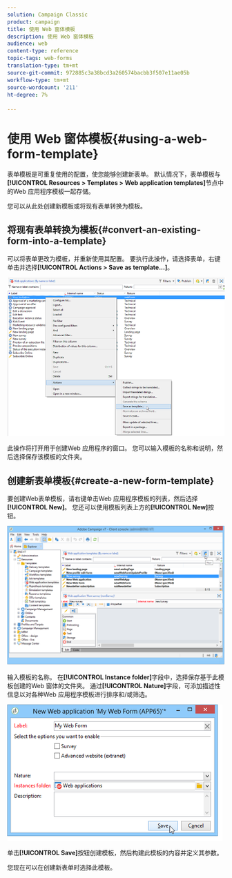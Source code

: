 ```yaml
---
solution: Campaign Classic
product: campaign
title: 使用 Web 窗体模板
description: 使用 Web 窗体模板
audience: web
content-type: reference
topic-tags: web-forms
translation-type: tm+mt
source-git-commit: 972885c3a38bcd3a260574bacbb3f507e11ae05b
workflow-type: tm+mt
source-wordcount: '211'
ht-degree: 7%

---
```



# 使用 Web 窗体模板{#using-a-web-form-template}

表单模板是可重复使用的配置，使您能够创建新表单。 默认情况下，表单模板与&#x200B;**[!UICONTROL Resources > Templates > Web application templates]**&#x200B;节点中的Web 应用程序模板一起存储。

您可以从此处创建新模板或将现有表单转换为模板。

## 将现有表单转换为模板{#convert-an-existing-form-into-a-template}

可以将表单更改为模板，并重新使用其配置。 要执行此操作，请选择表单，右键单击并选择&#x200B;**[!UICONTROL Actions > Save as template...]**。

![](assets/s_ncs_admin_survey_saveastemplate.png)

此操作将打开用于创建Web 应用程序的窗口。 您可以输入模板的名称和说明，然后选择保存该模板的文件夹。

## 创建新表单模板{#create-a-new-form-template}

要创建Web表单模板，请右键单击Web 应用程序模板的列表，然后选择&#x200B;**[!UICONTROL New]**。 您还可以使用模板列表上方的&#x200B;**[!UICONTROL New]**&#x200B;按钮。

![](assets/s_ncs_admin_survey_createtemplate.png)

输入模板的名称。 在&#x200B;**[!UICONTROL Instance folder]**&#x200B;字段中，选择保存基于此模板创建的Web 窗体的文件夹。 通过&#x200B;**[!UICONTROL Nature]**&#x200B;字段，可添加描述性信息以对各种Web 应用程序模板进行排序和/或筛选。

![](assets/s_ncs_admin_survey_createtemplate_details.png)

单击&#x200B;**[!UICONTROL Save]**&#x200B;按钮创建模板，然后构建此模板的内容并定义其参数。

您现在可以在创建新表单时选择此模板。
